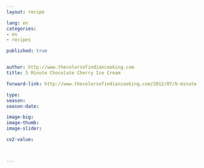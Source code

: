 ```yaml
---
layout: recipe

lang: en
categories:
- en
- recipes

published: true


author: http://www.thecolorsofindiancooking.com
title: 5 Minute Chocolate Cherry Ice Cream

forward-link: http://www.thecolorsofindiancooking.com/2012/07/5-minute-chocolate-cherry-ice-cream-yes.html

type: 
season: 
season-date:  

image-big: 
image-thumb: 
image-slider: 

co2-value: 



---
```

